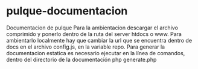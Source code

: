 # pulque-documentacion
Documentacion de pulque
Para la ambientacion descargar el archivo comprimido y ponerlo dentro de la ruta del server htdocs o www.
Para ambientarlo localmente hay que cambiar la url que se encuentra dentro de docs en el archivo config.js, en la variable repo.
Para generar la documentacion estatica es necesario ejecutar en la línea de comandos, dentro del directorio de la documentación php generate.php

